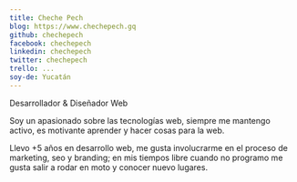 ```yaml
---
title: Cheche Pech
blog: https://www.chechepech.gq
github: chechepech
facebook: chechepech
linkedin: chechepech
twitter: chechepech
trello: ...
soy-de: Yucatán
---
```


Desarrollador & Diseñador Web

Soy un apasionado sobre las tecnologías web, siempre me mantengo activo, es motivante aprender y hacer cosas para la web.

Llevo +5 años en desarrollo web, me gusta involucrarme en el proceso de marketing, seo y branding; en mis tiempos libre cuando no programo me gusta salir a rodar en moto y conocer nuevo lugares.
